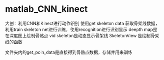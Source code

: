 # matlab_CNN_kinect
大创：利用CNN和Kinect进行动作识别
使用get skeleton data 获取骨架线数据，利用train skeleton net进行训练，使用recognition进行识别显示
deepth map是在深度图上绘制骨骼点
vid skeleton是动态显示骨架线
SkeletonView 是绘制骨架线的函数

文件夹内的get_poin_data是直接得到骨骼点数据，存储并用来训练
